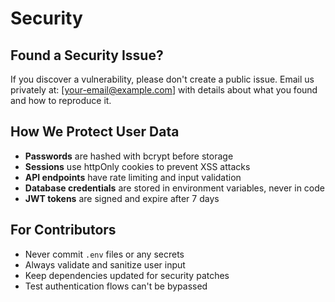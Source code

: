 # Security

## Found a Security Issue?

If you discover a vulnerability, please don't create a public issue. Email us privately at: [your-email@example.com] with details about what you found and how to reproduce it.

## How We Protect User Data

- **Passwords** are hashed with bcrypt before storage
- **Sessions** use httpOnly cookies to prevent XSS attacks
- **API endpoints** have rate limiting and input validation
- **Database credentials** are stored in environment variables, never in code
- **JWT tokens** are signed and expire after 7 days

## For Contributors

- Never commit `.env` files or any secrets
- Always validate and sanitize user input
- Keep dependencies updated for security patches
- Test authentication flows can't be bypassed